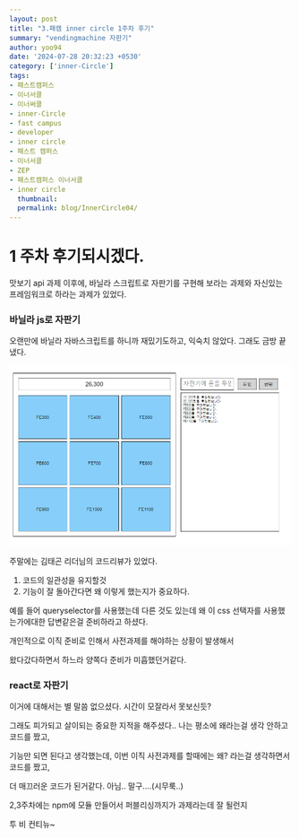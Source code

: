 ```yaml
---
layout: post
title: "3.패캠 inner circle 1주차 후기"
summary: "vendingmachine 자판기"
author: yoo94
date: '2024-07-28 20:32:23 +0530'
category: ['inner-Circle']
tags:
- 패스트캠퍼스
- 이너서클
- 이너써클
- inner-Circle
- fast campus
- developer
- inner circle
- 패스트 캠퍼스
- 이너서클
- ZEP
- 패스트캠퍼스 이너서클
- inner circle
  thumbnail:
  permalink: blog/InnerCircle04/
---
```

# 1 주차 후기되시겠다.

맛보기 api 과제 이후에, 바닐라 스크립트로 자판기를 구현해 보라는 과제와 자신있는 프레임워크로 하라는 과제가 있었다.

### 바닐라 js로 자판기
오랜만에 바닐라 자바스크립트를 하니까 재밌기도하고, 익숙치 않았다. 그래도 금방 끝냈다.

![vendingmachine.png](../blog/postImg/vendingmachine.png)

주말에는 김태곤 리더님의 코드리뷰가 있었다.

1. 코드의 일관성을 유지할것
2. 기능이 잘 돌아간다면 왜 이렇게 했는지가 중요하다.

예를 들어 queryselector를 사용했는데 다른 것도 있는데 왜 이 css 선택자를 사용했는가에대한 답변같은걸 준비하라고 하셨다.

개인적으로 이직 준비로 인해서 사전과제를 해야하는 상황이 발생해서

왔다갔다하면서 하느라 양쪽다 준비가 미흡했던거같다.

### react로 자판기

이거에 대해서는 별 말씀 없으셨다. 시간이 모잘라서 못보신듯?

그래도 피가되고 살이되는 중요한 지적을 해주셨다.. 나는 평소에 왜라는걸 생각 안하고 코드를 짰고,

기능만 되면 된다고 생각했는데, 이번 이직 사전과제를 할때에는 왜? 라는걸 생각하면서 코드를 짰고,

더 매끄러운 코드가 된거같다. 아님.. 말구....(시무룩..)

2,3주차에는 npm에 모듈 만들어서 퍼블리싱까지가 과제라는데 잘 될런지

투 비 컨티뉴~
